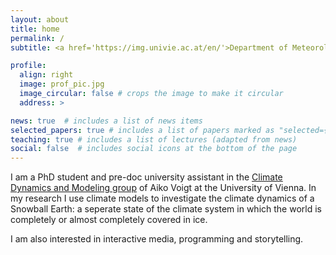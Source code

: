 ```yaml
---
layout: about
title: home
permalink: /
subtitle: <a href='https://img.univie.ac.at/en/'>Department of Meteorology and Geophysics</a>, Universtity of Vienna.

profile:
  align: right
  image: prof_pic.jpg
  image_circular: false # crops the image to make it circular
  address: >

news: true  # includes a list of news items
selected_papers: true # includes a list of papers marked as "selected={true}"
teaching: true # includes a list of lectures (adapted from news)
social: false  # includes social icons at the bottom of the page
---
```


I am a PhD student and pre-doc university assistant in the [Climate Dynamics and Modeling group](https://img.univie.ac.at/forschung/dynamik-und-modellierung-des-klimasystems) of Aiko Voigt at the University of Vienna. In my research I use climate models to investigate the climate dynamics of a Snowball Earth: a seperate state of the climate system in which the world is completely or almost completely covered in ice. 

I am also interested in interactive media, programming and storytelling.
